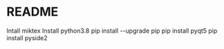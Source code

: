 # README
Intall miktex
Install python3.8
pip install --upgrade pip
pip install pyqt5
pip install pyside2

